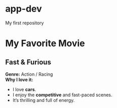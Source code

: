 # app-dev
My first repository 
# My Favorite Movie

## Fast & Furious

**Genre:** Action / Racing  
**Why I love it:**
- I love **cars**.
- I enjoy the **competitive** and fast-paced scenes.
- It’s thrilling and full of energy.

